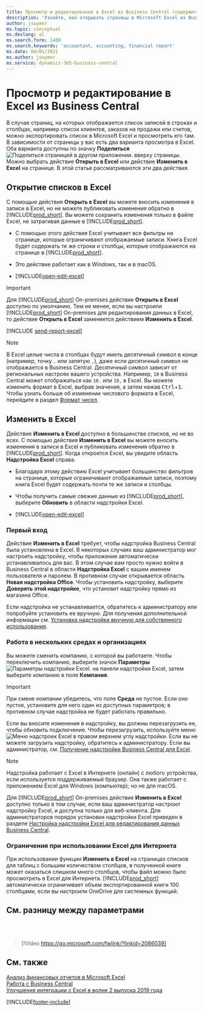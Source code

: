 ```yaml
---
title: Просмотр и редактирование в Excel из Business Central (содержит видео)
description: 'Узнайте, как открывать страницы в Microsoft Excel из Business Central для более тщательного анализа данных.'
author: jswymer
ms.topic: conceptual
ms.devlang: al
ms.search.form: 1480
ms.search.keywords: 'accountant, accounting, financial report'
ms.date: 04/01/2021
ms.author: jswymer
ms.service: dynamics-365-business-central
---
```

# <a name="viewing-and-editing-in-excel-from-business-central"></a>Просмотр и редактирование в Excel из Business Central

В случае страниц, на которых отображается список записей в строках и столбцах, например список клиентов, заказов на продажи или счетов, можно экспортировать список в Microsoft Excel и просмотреть его там. В зависимости от страницы у вас есть два варианта просмотра в Excel. Оба варианта доступны по значку **Поделиться** ![Поделиться страницей в другом приложении.](media/share-icon.png) вверху страницы. Можно выбрать действие **Открыть в Excel** или действие **Изменить в Excel** на странице. В этой статье рассматриваются эти два действия.

## <a name="open-in-excel"></a>Открытие списков в Excel

С помощью действия **Открыть в Excel** вы можете вносить изменения в записи в Excel, но не можете публиковать изменения обратно в [!INCLUDE[prod_short](includes/prod_short.md)]. Вы можете сохранить изменения только в файле Excel, не затрагивая данные в [!INCLUDE[prod_short](includes/prod_short.md)].

- С помощью этого действия Excel учитывает все фильтры на странице, которые ограничивают отображаемые записи. Книга Excel будет содержать те же строки и столбцы, которые отображаются на странице в [!INCLUDE[prod_short](includes/prod_short.md)].

- Это действие работает как в Windows, так и в macOS.
- [!INCLUDE[open-edit-excel](includes/open-and-edit-excel.md)]

> [!IMPORTANT]
> Для [!INCLUDE[prod_short](includes/prod_short.md)] On-premises действие **Открыть в Excel** доступно по умолчанию. Тем не менее, если вы настроили [!INCLUDE[prod_short](includes/prod_short.md)] On-premises для редактирования данных в Excel, то действие **Открыть в Excel** заменяется действием **Изменить в Excel**.

[!INCLUDE [send-report-excel](includes/send-report-excel.md)] 

> [!NOTE]
> В Excel целые числа в столбцах будут иметь десятичный символ в конце (например, точку `.` или запятую `,`), даже если десятичный символ не отображается в Business Central. Десятичный символ зависит от региональных настроек вашего устройства. Например, `10` в Business Central может отображаться как `10.` или `10,` в Excel. Вы можете изменить формат в Excel, выбрав значения, а затем нажав <kbd>Ctrl</kbd>+<kbd>1</kbd>. Чтобы узнать больше об изменении числового формата в Excel, перейдите в раздел [Формат чисел](https://support.microsoft.com/office/format-numbers-f27f865b-2dc5-4970-b289-5286be8b994a).


## <a name="edit-in-excel"></a>Изменить в Excel

Действие **Изменить в Excel** доступно в большинстве списков, но не во всех. С помощью действия **Изменить в Excel** вы можете вносить изменения в записи в Excel и публиковать изменения обратно в [!INCLUDE[prod_short](includes/prod_short.md)]. Когда откроется Excel, вы увидите область **Надстройка Excel** справа.

- Благодаря этому действию Excel учитывает большинство фильтров на странице, которые ограничивают отображаемые записи, поэтому книга Excel будет содержать почти те же записи и столбцы.

- Чтобы получить самые свежие данные из [!INCLUDE[prod_short](includes/prod_short.md)], выберите **Обновить** в области надстройки Excel.
- [!INCLUDE[open-edit-excel](includes/open-and-edit-excel.md)]

### <a name="first-time-sign-in"></a>Первый вход

Действие **Изменить в Excel** требует, чтобы надстройка Business Central была установлена в Excel. В некоторых случаях ваш администратор мог настроить надстройку, чтобы приложение автоматически устанавливалось для вас. В этом случае вам просто нужно войти в Business Central в области **Надстройка Excel** с вашим именем пользователя и паролем. В противном случае открывается область **Новая надстройка Office**. Чтобы установить надстройку, выберите **Доверять этой надстройке**, что установит надстройку прямо из магазина Office.

Если надстройка не устанавливается, обратитесь к администратору или попробуйте установить ее вручную. Для получения дополнительной информации см. [Установка надстройки вручную для собственного использования](admin-deploy-excel-addin.md#install).

### <a name="work-across-environments-and-companies"></a>Работа в нескольких средах и организациях

Вы можете сменить компанию, с которой вы работаете. Чтобы переключить компанию, выберите значок **Параметры** ![Параметры надстройки Excel.](media/cogwheel.png "Параметры надстроек Excel") на панели надстройки Excel, затем выберите компанию в поле **Компания**.  

> [!IMPORTANT]
> При смене компании убедитесь, что поле **Среда** не пустое. Если оно пустое, установите для него один из доступных параметров; в противном случае надстройка не будет работать правильно.  

Если вы вносите изменения в надстройку, вы должны перезагрузить ее, чтобы обновить подключение. Чтобы перезагрузить, используйте меню ![Меню надстроек Excel](media/excel-addin-menu.png "Меню надстроек Excel") в правом верхнем углу надстройки. Если вы не можете загрузить надстройку, обратитесь к администратору. Если вы администратор, см. [Получение надстройки Business Central для Excel](admin-deploy-excel-addin.md).

> [!NOTE]
> Надстройка работает с Excel в Интернете (онлайн) с любого устройства, если используется поддерживаемый браузер. Она также работает с приложением Excel для Windows (компьютер); но не для macOS.
>
> Для [!INCLUDE[prod_short](includes/prod_short.md)] On-premises действие **Изменить в Excel** доступно только в том случае, если ваш администратор настроил надстройку Excel, и доступна только для веб-клиента. Для администраторов порядок установки надстройки Excel приведен в разделе [Настройка надстройки Excel для редактирования данных Business Central](/dynamics365/business-central/dev-itpro/administration/configuring-excel-addin).

### <a name="limits-when-using-excel-for-the-web"></a>Ограничения при использовании Excel для Интернета

При использовании функции **Изменить в Excel** на страницах списков для таблиц с большим количеством столбцов, в полученной книге может оказаться слишком много столбцов, чтобы файл можно было просмотреть в Excel для Интернета. [!INCLUDE[prod_short](includes/prod_short.md)] автоматически ограничивает объем экспортированной книги 100 столбцами, если вы настроили OneDrive для системных функций. 

## <a name="see-the-differences-between-the-options"></a>См. разницу между параметрами
<br><br>  

> [!Video https://go.microsoft.com/fwlink/?linkid=2086039]

## <a name="see-also"></a>См. также

[Анализ финансовых отчетов в Microsoft Excel](finance-analyze-excel.md)  
[Работа с Business Central](ui-work-product.md)  
[Улучшения интеграции с Excel в волне 2 выпуска 2019 года](/dynamics365-release-plan/2019wave2/dynamics365-business-central/enhancements-excel-integration)  


[!INCLUDE[footer-include](includes/footer-banner.md)]
